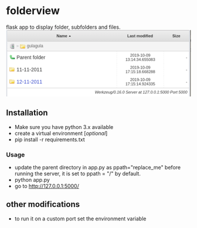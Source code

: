 # folderview
flask app to display folder, subfolders and files.  
![alt text](https://raw.githubusercontent.com/mrambig/folderview/master/folderview.png)

## Installation
- Make sure you have python 3.x available
- create a virtual environment [*optional*]
- pip install -r requirements.txt

### Usage
- update the parent directory in app.py as ppath="replace_me" before running the server, 
    it is set to ppath = "/" by default.
- python app.py
- go to http://127.0.0.1:5000/

## other modifications
- to run it on a custom port set the environment variable 